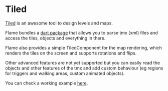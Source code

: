 # Tiled

[Tiled](https://www.mapeditor.org/) is an awesome tool to design levels and maps.

Flame bundles a [dart package](https://pub.dev/packages/tiled) that allows you to parse tmx (xml) files and access the tiles, objects and everything in there.

Flame also provides a simple TiledComponent for the map rendering, which renders the tiles on the screen and supports rotations and flips.

Other advanced features are not yet supported but you can easily read the objects and other features of the tmx and add custom behaviour (eg regions for triggers and walking areas, custom animated objects).

You can check a working example [here](/doc/examples/tiled).
